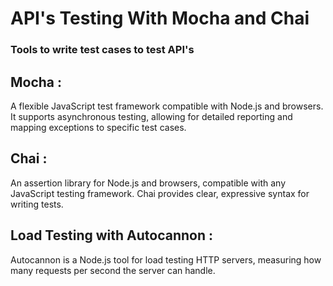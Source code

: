 # API's Testing With Mocha and Chai

<h3>Tools to write test cases to test API's</h3>
<p><h2>Mocha :</h2>A flexible JavaScript test framework compatible with Node.js and browsers. It supports asynchronous testing, allowing for detailed reporting and mapping exceptions to specific test cases.</p>

<p><h2>Chai :</h2>An assertion library for Node.js and browsers, compatible with any JavaScript testing framework. Chai provides clear, expressive syntax for writing tests.</p>
<p><h2>Load Testing with Autocannon :</h2>Autocannon is a Node.js tool for load testing HTTP servers, measuring how many requests per second the server can handle.</p>

